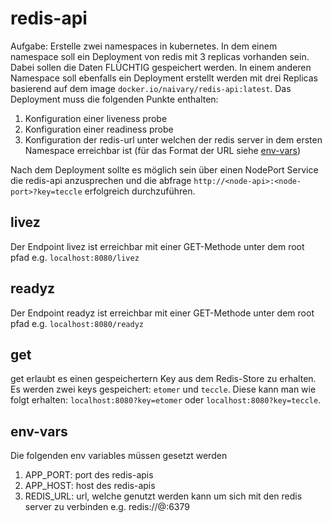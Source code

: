 # redis-api

Aufgabe: Erstelle zwei namespaces in kubernetes. In dem einem namespace soll ein
Deployment von redis mit 3 replicas vorhanden sein. Dabei sollen die Daten FLÜCHTIG gespeichert
werden. In einem anderen Namespace soll ebenfalls ein Deployment erstellt werden
mit drei Replicas basierend auf dem image `docker.io/naivary/redis-api:latest`. Das Deployment muss die folgenden Punkte enthalten:
1. Konfiguration einer liveness probe
2. Konfiguration einer readiness probe
3. Konfiguration der redis-url unter welchen der redis server in dem ersten
   Namespace erreichbar ist (für das Format der URL siehe [env-vars](#env-vars))

Nach dem Deployment sollte es möglich sein über einen NodePort Service die
redis-api anzusprechen und die abfrage
`http://<node-api>:<node-port>?key=teccle` erfolgreich durchzuführen.

## livez

Der Endpoint livez ist erreichbar mit einer GET-Methode unter dem root pfad e.g.
`localhost:8080/livez`

## readyz

Der Endpoint readyz ist erreichbar mit einer GET-Methode unter dem root pfad e.g.
`localhost:8080/readyz`


## get

get erlaubt es einen gespeichertern Key aus dem Redis-Store zu erhalten. Es
werden zwei keys gespeichert: `etomer` und `teccle`. Diese kann man wie folgt
erhalten: `localhost:8080?key=etomer` oder `localhost:8080?key=teccle`.

## env-vars

Die folgenden env variables müssen gesetzt werden

1. APP_PORT: port des redis-apis
2. APP_HOST: host des redis-apis
3. REDIS_URL: url, welche genutzt werden kann um sich mit den redis server zu
   verbinden e.g. redis://@<adresse>:6379


